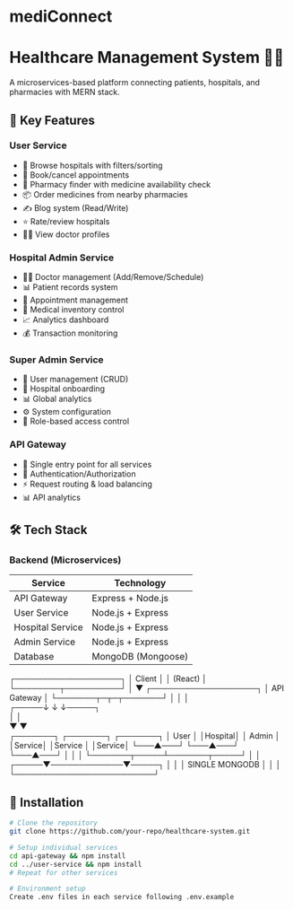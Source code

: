 # mediConnect
# Healthcare Management System 🏥💊

A microservices-based platform connecting patients, hospitals, and pharmacies with MERN stack.

## 🌟 Key Features

### **User Service**
- 🏥 Browse hospitals with filters/sorting
- 📅 Book/cancel appointments
- 💊 Pharmacy finder with medicine availability check
- 📦 Order medicines from nearby pharmacies
- ✍️ Blog system (Read/Write)
- ⭐ Rate/review hospitals
- 👨‍⚕️ View doctor profiles

### **Hospital Admin Service**
- 👨‍⚕️ Doctor management (Add/Remove/Schedule)
- 📊 Patient records system
- 📆 Appointment management
- 💊 Medical inventory control
- 📈 Analytics dashboard
- 💰 Transaction monitoring

### **Super Admin Service**
- 👥 User management (CRUD)
- 🏥 Hospital onboarding
- 📊 Global analytics
- ⚙️ System configuration
- 🔐 Role-based access control

### **API Gateway**
- 🔗 Single entry point for all services
- 🔐 Authentication/Authorization
- ⚡ Request routing & load balancing
- 📊 API analytics

## 🛠️ Tech Stack


### **Backend (Microservices)**
| Service           | Technology               |
|-------------------|--------------------------|
| API Gateway       | Express + Node.js        |
| User Service      | Node.js + Express        | 
| Hospital Service  | Node.js + Express        |
| Admin Service     | Node.js + Express        |
| Database          | MongoDB (Mongoose)       |




















┌───────────────────┐
│      Client       │
│     (React)       │
└────────┬──────────┘
         │
         ▼
┌───────────────────┐
│    API Gateway    │
└───────┬─┬─┬───────┘
        │ │ │        
  ┌─────↓ ↓ ↓─────┐  
  │               │  
  ▼               ▼  
┌───────┐     ┌───────┐     ┌───────┐
│ User  │     │Hospital│     │ Admin │
│Service│     │Service │     │Service│
└───▲───┘     └───▲───┘     └───▲───┘
    │             │             │
    └───────┬─────┴───────┬─────┘
            │             │
      ┌─────▼─────────────▼─────┐
      │                         │
      │     SINGLE MONGODB      │
      │                         │
      └─────────────────────────┘
























## 🚀 Installation

```bash
# Clone the repository
git clone https://github.com/your-repo/healthcare-system.git

# Setup individual services
cd api-gateway && npm install
cd ../user-service && npm install
# Repeat for other services

# Environment setup
Create .env files in each service following .env.example